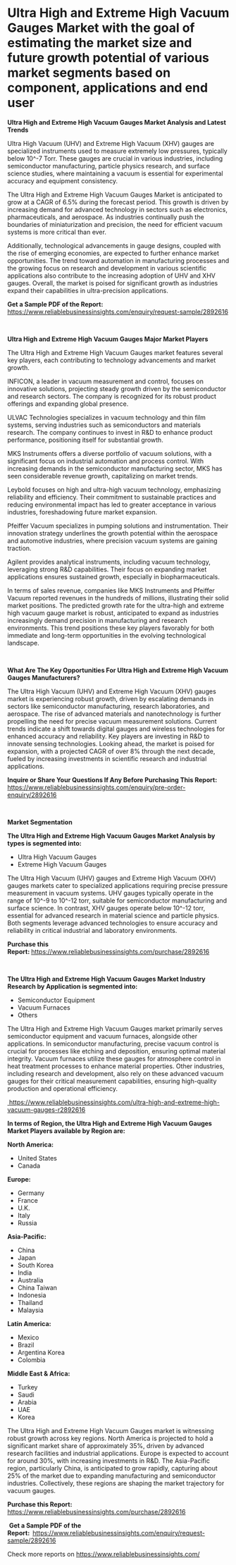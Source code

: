 <p><h1>Ultra High and Extreme High Vacuum Gauges Market with the goal of estimating the market size and future growth potential of various market segments based on component, applications and end user</h1></p><p><strong>Ultra High and Extreme High Vacuum Gauges Market Analysis and Latest Trends</strong></p>
<p><p>Ultra High Vacuum (UHV) and Extreme High Vacuum (XHV) gauges are specialized instruments used to measure extremely low pressures, typically below 10^-7 Torr. These gauges are crucial in various industries, including semiconductor manufacturing, particle physics research, and surface science studies, where maintaining a vacuum is essential for experimental accuracy and equipment consistency.</p><p>The Ultra High and Extreme High Vacuum Gauges Market is anticipated to grow at a CAGR of 6.5% during the forecast period. This growth is driven by increasing demand for advanced technology in sectors such as electronics, pharmaceuticals, and aerospace. As industries continually push the boundaries of miniaturization and precision, the need for efficient vacuum systems is more critical than ever. </p><p>Additionally, technological advancements in gauge designs, coupled with the rise of emerging economies, are expected to further enhance market opportunities. The trend toward automation in manufacturing processes and the growing focus on research and development in various scientific applications also contribute to the increasing adoption of UHV and XHV gauges. Overall, the market is poised for significant growth as industries expand their capabilities in ultra-precision applications.</p></p>
<p><strong>Get a Sample PDF of the Report:&nbsp;</strong> <a href="https://www.reliablebusinessinsights.com/enquiry/request-sample/2892616?utm_campaign=3362&utm_medium=2&utm_source=Github&utm_content=ia&utm_term=15032025&utm_id=ultra-high-and-extreme-high-vacuum-gauges">https://www.reliablebusinessinsights.com/enquiry/request-sample/2892616</a></p>
<p>&nbsp;</p>
<p><strong>Ultra High and Extreme High Vacuum Gauges Major Market Players</strong></p>
<p><p>The Ultra High and Extreme High Vacuum Gauges market features several key players, each contributing to technology advancements and market growth.</p><p>INFICON, a leader in vacuum measurement and control, focuses on innovative solutions, projecting steady growth driven by the semiconductor and research sectors. The company is recognized for its robust product offerings and expanding global presence.</p><p>ULVAC Technologies specializes in vacuum technology and thin film systems, serving industries such as semiconductors and materials research. The company continues to invest in R&D to enhance product performance, positioning itself for substantial growth.</p><p>MKS Instruments offers a diverse portfolio of vacuum solutions, with a significant focus on industrial automation and process control. With increasing demands in the semiconductor manufacturing sector, MKS has seen considerable revenue growth, capitalizing on market trends.</p><p>Leybold focuses on high and ultra-high vacuum technology, emphasizing reliability and efficiency. Their commitment to sustainable practices and reducing environmental impact has led to greater acceptance in various industries, foreshadowing future market expansion.</p><p>Pfeiffer Vacuum specializes in pumping solutions and instrumentation. Their innovation strategy underlines the growth potential within the aerospace and automotive industries, where precision vacuum systems are gaining traction.</p><p>Agilent provides analytical instruments, including vacuum technology, leveraging strong R&D capabilities. Their focus on expanding market applications ensures sustained growth, especially in biopharmaceuticals.</p><p>In terms of sales revenue, companies like MKS Instruments and Pfeiffer Vacuum reported revenues in the hundreds of millions, illustrating their solid market positions. The predicted growth rate for the ultra-high and extreme high vacuum gauge market is robust, anticipated to expand as industries increasingly demand precision in manufacturing and research environments. This trend positions these key players favorably for both immediate and long-term opportunities in the evolving technological landscape.</p></p>
<p>&nbsp;</p>
<p><strong>What Are The Key Opportunities For Ultra High and Extreme High Vacuum Gauges Manufacturers?</strong></p>
<p><p>The Ultra High Vacuum (UHV) and Extreme High Vacuum (XHV) gauges market is experiencing robust growth, driven by escalating demands in sectors like semiconductor manufacturing, research laboratories, and aerospace. The rise of advanced materials and nanotechnology is further propelling the need for precise vacuum measurement solutions. Current trends indicate a shift towards digital gauges and wireless technologies for enhanced accuracy and reliability. Key players are investing in R&D to innovate sensing technologies. Looking ahead, the market is poised for expansion, with a projected CAGR of over 8% through the next decade, fueled by increasing investments in scientific research and industrial applications.</p></p>
<p><strong>Inquire or Share Your Questions If Any Before Purchasing This Report:</strong> <a href="https://www.reliablebusinessinsights.com/enquiry/pre-order-enquiry/2892616?utm_campaign=3362&utm_medium=2&utm_source=Github&utm_content=ia&utm_term=15032025&utm_id=ultra-high-and-extreme-high-vacuum-gauges">https://www.reliablebusinessinsights.com/enquiry/pre-order-enquiry/2892616</a></p>
<p>&nbsp;</p>
<p><strong>Market Segmentation</strong></p>
<p><strong>The Ultra High and Extreme High Vacuum Gauges Market Analysis by types is segmented into:</strong></p>
<p><ul><li>Ultra High Vacuum Gauges</li><li>Extreme High Vacuum Gauges</li></ul></p>
<p><p>The Ultra High Vacuum (UHV) gauges and Extreme High Vacuum (XHV) gauges markets cater to specialized applications requiring precise pressure measurement in vacuum systems. UHV gauges typically operate in the range of 10^-9 to 10^-12 torr, suitable for semiconductor manufacturing and surface science. In contrast, XHV gauges operate below 10^-12 torr, essential for advanced research in material science and particle physics. Both segments leverage advanced technologies to ensure accuracy and reliability in critical industrial and laboratory environments.</p></p>
<p><strong>Purchase this Report:&nbsp;</strong><a href="https://www.reliablebusinessinsights.com/purchase/2892616?utm_campaign=3362&utm_medium=2&utm_source=Github&utm_content=ia&utm_term=15032025&utm_id=ultra-high-and-extreme-high-vacuum-gauges">https://www.reliablebusinessinsights.com/purchase/2892616</a></p>
<p>&nbsp;</p>
<p><strong>The Ultra High and Extreme High Vacuum Gauges Market Industry Research by Application is segmented into:</strong></p>
<p><ul><li>Semiconductor Equipment</li><li>Vacuum Furnaces</li><li>Others</li></ul></p>
<p><p>The Ultra High and Extreme High Vacuum Gauges market primarily serves semiconductor equipment and vacuum furnaces, alongside other applications. In semiconductor manufacturing, precise vacuum control is crucial for processes like etching and deposition, ensuring optimal material integrity. Vacuum furnaces utilize these gauges for atmosphere control in heat treatment processes to enhance material properties. Other industries, including research and development, also rely on these advanced vacuum gauges for their critical measurement capabilities, ensuring high-quality production and operational efficiency.</p></p>
<p><a href="https://www.reliablebusinessinsights.com/ultra-high-and-extreme-high-vacuum-gauges-r2892616?utm_campaign=3362&utm_medium=2&utm_source=Github&utm_content=ia&utm_term=15032025&utm_id=ultra-high-and-extreme-high-vacuum-gauges">&nbsp;https://www.reliablebusinessinsights.com/ultra-high-and-extreme-high-vacuum-gauges-r2892616</a></p>
<p><strong>In terms of Region, the Ultra High and Extreme High Vacuum Gauges Market Players available by Region are:</strong></p>
<p>
    <p> <strong> North America: </strong>
        <ul>
            <li>United States</li>
            <li>Canada</li>
        </ul>
        </p> 
    <p> <strong> Europe: </strong>
        <ul>
            <li>Germany</li>
            <li>France</li>
            <li>U.K.</li>
            <li>Italy</li>
            <li>Russia</li>
        </ul>
        </p> 
    <p> <strong> Asia-Pacific: </strong>
        <ul>
            <li>China</li>
            <li>Japan</li>
            <li>South Korea</li>
            <li>India</li>
            <li>Australia</li>
            <li>China Taiwan</li>
            <li>Indonesia</li>
            <li>Thailand</li>
            <li>Malaysia</li>
        </ul>
        </p> 
    <p> <strong> Latin America: </strong>
        <ul>
            <li>Mexico</li>
            <li>Brazil</li>
            <li>Argentina Korea</li>
            <li>Colombia</li>
        </ul>
        </p> 
    <p> <strong> Middle East & Africa: </strong>
        <ul>
            <li>Turkey</li>
            <li>Saudi</li>
            <li>Arabia</li>
            <li>UAE</li>
            <li>Korea</li>
        </ul>
    </p>
    </p>
<p><p>The Ultra High and Extreme High Vacuum Gauges market is witnessing robust growth across key regions. North America is projected to hold a significant market share of approximately 35%, driven by advanced research facilities and industrial applications. Europe is expected to account for around 30%, with increasing investments in R&D. The Asia-Pacific region, particularly China, is anticipated to grow rapidly, capturing about 25% of the market due to expanding manufacturing and semiconductor industries. Collectively, these regions are shaping the market trajectory for vacuum gauges.</p></p>
<p><strong>Purchase this Report: </strong><a href="https://www.reliablebusinessinsights.com/purchase/2892616?utm_campaign=3362&utm_medium=2&utm_source=Github&utm_content=ia&utm_term=15032025&utm_id=ultra-high-and-extreme-high-vacuum-gauges">https://www.reliablebusinessinsights.com/purchase/2892616</a></p>
<p>&nbsp;<strong>Get a Sample PDF of the Report:&nbsp;&nbsp;</strong><a href="https://www.reliablebusinessinsights.com/enquiry/request-sample/2892616?utm_campaign=3362&utm_medium=2&utm_source=Github&utm_content=ia&utm_term=15032025&utm_id=ultra-high-and-extreme-high-vacuum-gauges">https://www.reliablebusinessinsights.com/enquiry/request-sample/2892616</a></p>
<p><strong></strong></p>
<p>Check more reports on <a href="https://www.reliablebusinessinsights.com/?utm_campaign=3362&utm_medium=2&utm_source=Github&utm_content=ia&utm_term=15032025&utm_id=ultra-high-and-extreme-high-vacuum-gauges">https://www.reliablebusinessinsights.com/</a></p>
